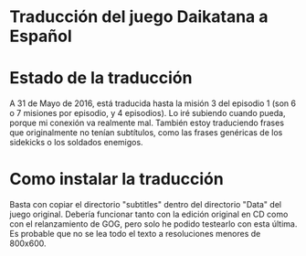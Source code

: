 # Traducción del juego Daikatana a Español


# Estado de la traducción
A 31 de Mayo de 2016, está traducida hasta la misión 3 del episodio 1 (son 6 o 7 misiones por episodio, y 4 episodios). Lo iré subiendo cuando pueda, porque mi conexión va realmente mal. También estoy traduciendo frases que originalmente no tenían subtítulos, como las frases genéricas de los sidekicks o los soldados enemigos.

# Como instalar la traducción
Basta con copiar el directorio "subtitles" dentro del directorio "Data" del juego original. Debería funcionar tanto con la edición original en CD como con el relanzamiento de GOG, pero solo he podido testearlo con esta última. Es probable que no se lea todo el texto a resoluciones menores de 800x600.
